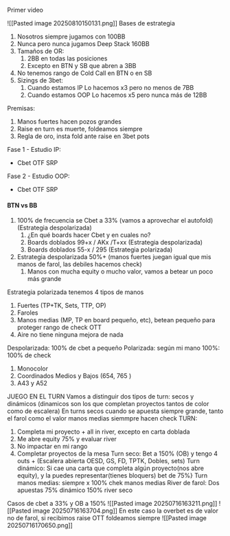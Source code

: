 Primer video

![[Pasted image 20250810150131.png]]
Bases de estrategia
1. Nosotros siempre jugamos con 100BB
2. Nunca pero nunca jugamos Deep Stack 160BB
3. Tamaños de OR:
	1. 2BB en todas las posiciones
	2. Excepto en BTN y SB que abren a 3BB
4. No tenemos rango de Cold Call en BTN o en SB
5. Sizings de 3bet: 
	1. Cuando estamos IP Lo hacemos x3 pero no menos de 7BB
	2. Cuando estamos OOP Lo hacemos x5 pero nunca más de 12BB

Premisas:
1. Manos fuertes hacen pozos grandes
2. Raise en turn es muerte, foldeamos siempre
3. Regla de oro, insta fold ante raise en 3bet pots

Fase 1 - Estudio IP:
- Cbet OTF SRP


Fase 2 - Estudio OOP:
- Cbet OTF SRP



#### BTN vs BB
1. 100% de frecuencia se Cbet a 33% (vamos a aprovechar el autofold)  (Estrategia despolarizada)
	1. ¿En qué boards hacer Cbet y en cuales no?
	2. Boards doblados 99+x / AKx /T+xx (Estrategia despolarizada)
	3. Boards doblados 55-x / 295 (Estrategia polarizada)
2. Estrategia despolarizada 50%+ (manos fuertes juegan igual que mis manos de farol, las debiles hacemos check)
	1. Manos con mucha equity o mucho valor, vamos a betear un poco más grande 

Estrategia polarizada tenemos 4 tipos de manos
1. Fuertes (TP+TK, Sets, TTP, OP)
2. Faroles
3. Manos medias (MP, TP en board pequeño, etc), betean pequeño para proteger rango de check OTT
4. Aire no tiene ninguna mejora de nada

Despolarizada: 100% de cbet a pequeño
Polarizada: según mi mano
100%: 100% de check
1. Monocolor
2. Coordinados Medios y Bajos (654, 765 )
3. A43 y A52

JUEGO EN EL TURN
Vamos a distinguir dos tipos de turn: secos y dinámicos (dinamicos son los que completan proyectos tantos de color como de escalera)
En turns secos cuando se apuesta siempre grande, tanto el farol como el valor
manos medias siemmpre hacen check
TURN:
1. Completa mi proyecto + all in river, excepto en carta doblada
2. Me abre equity 75% y evaluar river
3. No impactar en mi rango
4. Completar proyectos de la mesa
Turn seco: Bet a 150% (OB) y tengo 4 outs + (Escalera abierta OESD, GS, FD, TPTK, Dobles, sets)
Turn dinámico: Si cae una carta que completa algún proyecto(nos abre equity), y la puedes representar(tienes bloquers) bet de 75%}
Turn manos medias: siempre x 100% chek manos medias 
River de farol: Dos apuestas 75%  dinámico 150% river seco

Casos de cbet a 33% y OB a 150%
![[Pasted image 20250716163211.png]]
![[Pasted image 20250716163704.png]]
En este caso la overbet es de valor no de farol, si recibimos raise OTT foldeamos siempre
![[Pasted image 20250716170650.png]]





